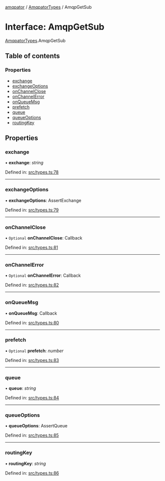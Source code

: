 [amqpator](../README.md) / [AmqpatorTypes](../modules/amqpatortypes.md) / AmqpGetSub

# Interface: AmqpGetSub

[AmqpatorTypes](../modules/amqpatortypes.md).AmqpGetSub

## Table of contents

### Properties

- [exchange](amqpatortypes.amqpgetsub.md#exchange)
- [exchangeOptions](amqpatortypes.amqpgetsub.md#exchangeoptions)
- [onChannelClose](amqpatortypes.amqpgetsub.md#onchannelclose)
- [onChannelError](amqpatortypes.amqpgetsub.md#onchannelerror)
- [onQueueMsg](amqpatortypes.amqpgetsub.md#onqueuemsg)
- [prefetch](amqpatortypes.amqpgetsub.md#prefetch)
- [queue](amqpatortypes.amqpgetsub.md#queue)
- [queueOptions](amqpatortypes.amqpgetsub.md#queueoptions)
- [routingKey](amqpatortypes.amqpgetsub.md#routingkey)

## Properties

### exchange

• **exchange**: *string*

Defined in: [src/types.ts:78](https://github.com/LordotU/amqpator/blob/1f2687b/src/types.ts#L78)

___

### exchangeOptions

• **exchangeOptions**: AssertExchange

Defined in: [src/types.ts:79](https://github.com/LordotU/amqpator/blob/1f2687b/src/types.ts#L79)

___

### onChannelClose

• `Optional` **onChannelClose**: Callback

Defined in: [src/types.ts:81](https://github.com/LordotU/amqpator/blob/1f2687b/src/types.ts#L81)

___

### onChannelError

• `Optional` **onChannelError**: Callback

Defined in: [src/types.ts:82](https://github.com/LordotU/amqpator/blob/1f2687b/src/types.ts#L82)

___

### onQueueMsg

• **onQueueMsg**: Callback

Defined in: [src/types.ts:80](https://github.com/LordotU/amqpator/blob/1f2687b/src/types.ts#L80)

___

### prefetch

• `Optional` **prefetch**: *number*

Defined in: [src/types.ts:83](https://github.com/LordotU/amqpator/blob/1f2687b/src/types.ts#L83)

___

### queue

• **queue**: *string*

Defined in: [src/types.ts:84](https://github.com/LordotU/amqpator/blob/1f2687b/src/types.ts#L84)

___

### queueOptions

• **queueOptions**: AssertQueue

Defined in: [src/types.ts:85](https://github.com/LordotU/amqpator/blob/1f2687b/src/types.ts#L85)

___

### routingKey

• **routingKey**: *string*

Defined in: [src/types.ts:86](https://github.com/LordotU/amqpator/blob/1f2687b/src/types.ts#L86)
